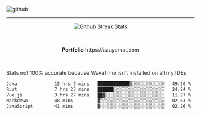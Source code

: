 ![github](https://media.discordapp.net/attachments/881363147364118528/1142610121697021952/background.png?width=1000&height=300)<br>
___
<p align="center">
  <img alt="Github Streak Stats" src="https://streak-stats.demolab.com?user=Azuyamat&theme=transparent&hide_border=true"/>
</p><br>
<p align="center">
      <strong>Portfolio</strong> https://azuyamat.com
</p><br>

Stats not 100% accurate because WakaTime isn't installed on all my IDEs
<!--START_SECTION:waka-->

```txt
Java              15 hrs 9 mins   ████████████▒░░░░░░░░░░░░   49.50 %
Rust              7 hrs 25 mins   ██████░░░░░░░░░░░░░░░░░░░   24.24 %
Vue.js            3 hrs 27 mins   ██▓░░░░░░░░░░░░░░░░░░░░░░   11.27 %
Markdown          48 mins         ▓░░░░░░░░░░░░░░░░░░░░░░░░   02.63 %
JavaScript        41 mins         ▓░░░░░░░░░░░░░░░░░░░░░░░░   02.26 %
```

<!--END_SECTION:waka-->
